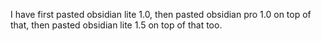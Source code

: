 I have first pasted obsidian lite 1.0, then pasted obsidian pro 1.0 on top of that, then pasted obsidian lite 1.5 on top of that too. 